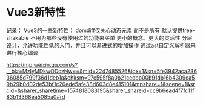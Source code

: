 # Vue3新特性

记录：
Vue3的一些新特性：
domdiff仅关心动态元素 而不是所有
默认提供tree-shakable 不用为那些没有使用过的功能来买单
更小的概念。更大的灵活性
分层设计，允许功能性低的入门，并且可以渐进式的增加操作
通过ast自定义解析器来进行核心编译

https://mp.weixin.qq.com/s?__biz=MzIyMDkwODczNw==&mid=2247485526&idx=1&sn=5fe3942aca23636085d799f36d1deb1a&chksm=97c595f8a0b21ceebb00b91db16b4309ca59b29b0d02de53bf1c20ede5afe38d603d8e415101&mpshare=1&scene=1&srcid=&sharer_sharetime=1574818083195&sharer_shareid=cc9b6ead4f7fc11f83b13368ea5085a0#rd